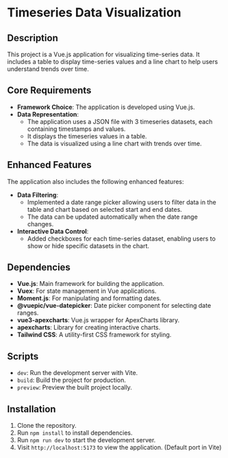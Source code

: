 # Timeseries Data Visualization

## Description
This project is a Vue.js application for visualizing time-series data. 
It includes a table to display time-series values and a line chart to help users understand trends over time.

## Core Requirements
- **Framework Choice**: The application is developed using Vue.js.
- **Data Representation**: 
  - The application uses a JSON file with 3 timeseries datasets, each containing timestamps and values.
  - It displays the timeseries values in a table.
  - The data is visualized using a line chart with trends over time.

## Enhanced Features
The application also includes the following enhanced features:
- **Data Filtering**:
  - Implemented a date range picker allowing users to filter data in the table and chart based on selected start and end dates.
  - The data can be updated automatically when the date range changes.
- **Interactive Data Control**:
  - Added checkboxes for each time-series dataset, enabling users to show or hide specific datasets in the chart.

## Dependencies
- **Vue.js**: Main framework for building the application.
- **Vuex**: For state management in Vue applications.
- **Moment.js**: For manipulating and formatting dates.
- **@vuepic/vue-datepicker**: Date picker component for selecting date ranges.
- **vue3-apexcharts**: Vue.js wrapper for ApexCharts library.
- **apexcharts**: Library for creating interactive charts.
- **Tailwind CSS**: A utility-first CSS framework for styling.

## Scripts
- `dev`: Run the development server with Vite.
- `build`: Build the project for production.
- `preview`: Preview the built project locally.

## Installation
1. Clone the repository.
2. Run `npm install` to install dependencies.
3. Run `npm run dev` to start the development server.
4. Visit `http://localhost:5173` to view the application. (Default port in Vite)